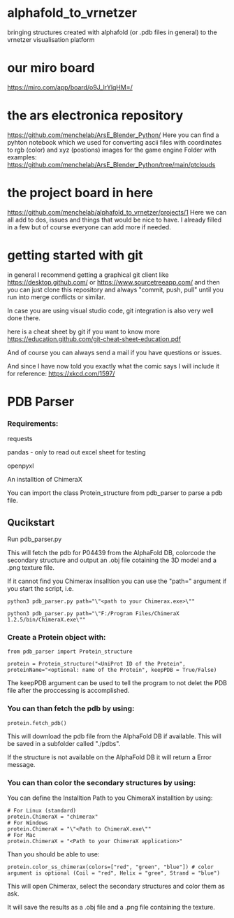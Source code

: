 # alphafold_to_vrnetzer

bringing structures created with alphafold (or .pdb files in general) to the vrnetzer visualisation platform

# our miro board

https://miro.com/app/board/o9J_lrYlqHM=/

# the ars electronica repository

https://github.com/menchelab/ArsE_Blender_Python/
Here you can find a pyhton notebook which we used for converting ascii files with coordinates to rgb (color) and xyz (postions) images for the game engine
Folder with examples: https://github.com/menchelab/ArsE_Blender_Python/tree/main/ptclouds

# the project board in here

https://github.com/menchelab/alphafold_to_vrnetzer/projects/1
Here we can all add to dos, issues and things that would be nice to have. I already filled in a few but of course everyone can add more if needed.

# getting started with git

in general I recommend getting a graphical git client like https://desktop.github.com/ or https://www.sourcetreeapp.com/ and then you can just clone this repository and always "commit, push, pull" until you run into merge conflicts or similar.

In case you are using visual studio code, git integration is also very well done there.

here is a cheat sheet by git if you want to know more
https://education.github.com/git-cheat-sheet-education.pdf

And of course you can always send a mail if you have questions or issues.

And since I have now told you exactly what the comic says I will include it for reference: https://xkcd.com/1597/

# PDB Parser

### Requirements:

requests

pandas - only to read out excel sheet for testing

openpyxl

An installtion of ChimeraX


You can import the class Protein_structure from pdb_parser to parse a pdb file.

## Qucikstart

Run pdb_parser.py

This will fetch the pdb for P04439 from the AlphaFold DB, colorcode the secondary structure and output an .obj file cotaining the 3D model and a .png texture file.

If it cannot find you Chimerax insalltion you can use the "path=" argument if you start the script, i.e.

`python3 pdb_parser.py path="\"<path to your Chimerax.exe>\""`

`python3 pdb_parser.py path="\"F:/Program Files/ChimeraX 1.2.5/bin/ChimeraX.exe\""`

### Create a Protein object with:

```
from pdb_parser import Protein_structure

protein = Protein_structure("<UniProt ID of the Protein", proteinName="<optional: name of the Protein", keepPDB = True/False)

```

The keepPDB argument can be used to tell the program to not delet the PDB file after the proccessing is accomplished.

### You can than fetch the pdb by using:

```
protein.fetch_pdb()
```

This will download the pdb file from the AlphaFold DB if available. This will be saved in a subfolder called "./pdbs".

If the structure is not available on the AlphaFold DB it will return a Error message.

### You can than color the secondary structures by using:

You can define the Installtion Path to you ChimeraX installtion by using:

```
# For Linux (standard)
protein.ChimeraX = "chimerax"
# For Windows
protein.ChimeraX = "\"<Path to ChimeraX.exe\""
# For Mac
protein.ChimeraX = "<Path to your ChimeraX application>"
```

Than you should be able to use:

```
protein.color_ss_chimerax(colors=["red", "green", "blue"]) # color argument is optional (Coil = "red", Helix = "gree", Strand = "blue")
```

This will open Chimerax, select the secondary structures and color them as ask.

It will save the results as a .obj file and a .png file containing the texture.
